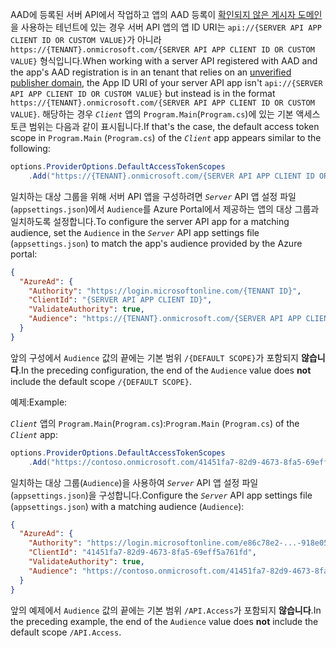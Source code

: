 <span data-ttu-id="55535-101">AAD에 등록된 서버 API에서 작업하고 앱의 AAD 등록이 [확인되지 않은 게시자 도메인](/azure/active-directory/develop/howto-configure-publisher-domain)을 사용하는 테넌트에 있는 경우 서버 API 앱의 앱 ID URI는 `api://{SERVER API APP CLIENT ID OR CUSTOM VALUE}`가 아니라 `https://{TENANT}.onmicrosoft.com/{SERVER API APP CLIENT ID OR CUSTOM VALUE}` 형식입니다.</span><span class="sxs-lookup"><span data-stu-id="55535-101">When working with a server API registered with AAD and the app's AAD registration is in an tenant that relies on an [unverified publisher domain](/azure/active-directory/develop/howto-configure-publisher-domain), the App ID URI of your server API app isn't `api://{SERVER API APP CLIENT ID OR CUSTOM VALUE}` but instead is in the format `https://{TENANT}.onmicrosoft.com/{SERVER API APP CLIENT ID OR CUSTOM VALUE}`.</span></span> <span data-ttu-id="55535-102">해당하는 경우 *`Client`* 앱의 `Program.Main`(`Program.cs`)에 있는 기본 액세스 토큰 범위는 다음과 같이 표시됩니다.</span><span class="sxs-lookup"><span data-stu-id="55535-102">If that's the case, the default access token scope in `Program.Main` (`Program.cs`) of the *`Client`* app appears similar to the following:</span></span>

```csharp
options.ProviderOptions.DefaultAccessTokenScopes
    .Add("https://{TENANT}.onmicrosoft.com/{SERVER API APP CLIENT ID OR CUSTOM VALUE}/{DEFAULT SCOPE}");
```

<span data-ttu-id="55535-103">일치하는 대상 그룹을 위해 서버 API 앱을 구성하려면 *`Server`* API 앱 설정 파일(`appsettings.json`)에서 `Audience`를 Azure Portal에서 제공하는 앱의 대상 그룹과 일치하도록 설정합니다.</span><span class="sxs-lookup"><span data-stu-id="55535-103">To configure the server API app for a matching audience, set the `Audience` in the *`Server`* API app settings file (`appsettings.json`) to match the app's audience provided by the Azure portal:</span></span>

```json
{
  "AzureAd": {
    "Authority": "https://login.microsoftonline.com/{TENANT ID}",
    "ClientId": "{SERVER API APP CLIENT ID}",
    "ValidateAuthority": true,
    "Audience": "https://{TENANT}.onmicrosoft.com/{SERVER API APP CLIENT ID OR CUSTOM VALUE}"
  }
}
```

<span data-ttu-id="55535-104">앞의 구성에서 `Audience` 값의 끝에는 기본 범위 `/{DEFAULT SCOPE}`가 포함되지 **않습니다**.</span><span class="sxs-lookup"><span data-stu-id="55535-104">In the preceding configuration, the end of the `Audience` value does **not** include the default scope `/{DEFAULT SCOPE}`.</span></span>

<span data-ttu-id="55535-105">예제:</span><span class="sxs-lookup"><span data-stu-id="55535-105">Example:</span></span>

<span data-ttu-id="55535-106">*`Client`* 앱의 `Program.Main`(`Program.cs`):</span><span class="sxs-lookup"><span data-stu-id="55535-106">`Program.Main` (`Program.cs`) of the *`Client`* app:</span></span>

```csharp
options.ProviderOptions.DefaultAccessTokenScopes
    .Add("https://contoso.onmicrosoft.com/41451fa7-82d9-4673-8fa5-69eff5a761fd/API.Access");
```

<span data-ttu-id="55535-107">일치하는 대상 그룹(`Audience`)을 사용하여 *`Server`* API 앱 설정 파일(`appsettings.json`)을 구성합니다.</span><span class="sxs-lookup"><span data-stu-id="55535-107">Configure the *`Server`* API app settings file (`appsettings.json`) with a matching audience (`Audience`):</span></span>

```json
{
  "AzureAd": {
    "Authority": "https://login.microsoftonline.com/e86c78e2-...-918e0565a45e",
    "ClientId": "41451fa7-82d9-4673-8fa5-69eff5a761fd",
    "ValidateAuthority": true,
    "Audience": "https://contoso.onmicrosoft.com/41451fa7-82d9-4673-8fa5-69eff5a761fd"
  }
}
```

<span data-ttu-id="55535-108">앞의 예제에서 `Audience` 값의 끝에는 기본 범위 `/API.Access`가 포함되지 **않습니다**.</span><span class="sxs-lookup"><span data-stu-id="55535-108">In the preceding example, the end of the `Audience` value does **not** include the default scope `/API.Access`.</span></span>
